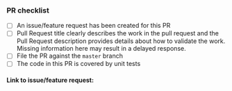 <!-- Please check the completed items below -->
### PR checklist

- [ ] An issue/feature request has been created for this PR
- [ ] Pull Request title clearly describes the work in the pull request and the Pull Request description provides details about how to validate the work. Missing information here may result in a delayed response.
- [ ] File the PR against the `master` branch
- [ ] The code in this PR is covered by unit tests

#### Link to issue/feature request: <!-- link here -->
